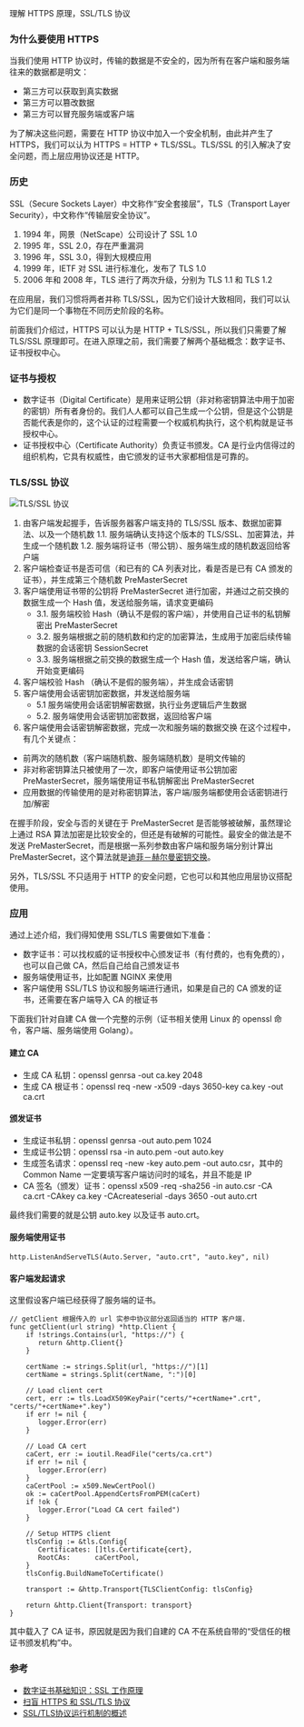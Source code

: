 理解 HTTPS 原理，SSL/TLS 协议

### 为什么要使用 HTTPS

当我们使用 HTTP 协议时，传输的数据是不安全的，因为所有在客户端和服务端往来的数据都是明文：

* 第三方可以获取到真实数据
* 第三方可以篡改数据
* 第三方可以冒充服务端或客户端

为了解决这些问题，需要在 HTTP 协议中加入一个安全机制，由此并产生了 HTTPS，我们可以认为 HTTPS = HTTP + TLS/SSL。TLS/SSL 的引入解决了安全问题，而上层应用协议还是 HTTP。

<!-- more -->

### 历史

SSL（Secure Sockets Layer）中文称作“安全套接层”，TLS（Transport Layer Security），中文称作“传输层安全协议”。

1. 1994 年，网景（NetScape）公司设计了 SSL 1.0
2. 1995 年，SSL 2.0，存在严重漏洞
3. 1996 年，SSL 3.0，得到大规模应用
4. 1999 年，IETF 对 SSL 进行标准化，发布了 TLS 1.0
5. 2006 年和 2008 年，TLS 进行了两次升级，分别为 TLS 1.1 和 TLS 1.2

在应用层，我们习惯将两者并称 TLS/SSL，因为它们设计大致相同，我们可以认为它们是同一个事物在不同历史阶段的名称。

前面我们介绍过，HTTPS 可以认为是 HTTP + TLS/SSL，所以我们只需要了解 TLS/SSL 原理即可。在进入原理之前，我们需要了解两个基础概念：数字证书、证书授权中心。

### 证书与授权

* 数字证书（Digital Certificate）是用来证明公钥（非对称密钥算法中用于加密的密钥）所有者身份的。我们人人都可以自己生成一个公钥，但是这个公钥是否能代表是你的，这个认证的过程需要一个权威机构执行，这个机构就是证书授权中心。
* 证书授权中心（Certificate Authority）负责证书颁发。CA 是行业内信得过的组织机构，它具有权威性，由它颁发的证书大家都相信是可靠的。

### TLS/SSL 协议

![TLS/SSL 协议](http://7xjwh5.com1.z0.glb.clouddn.com/FlVPZF88pWxAP0-vhY84bxIR61QF)

1. 由客户端发起握手，告诉服务器客户端支持的 TLS/SSL 版本、数据加密算法、以及一个随机数
    1.1. 服务端确认支持这个版本的 TLS/SSL、加密算法，并生成一个随机数
    1.2. 服务端将证书（带公钥）、服务端生成的随机数返回给客户端
2. 客户端检查证书是否可信（和已有的 CA 列表对比，看是否是已有 CA 颁发的证书），并生成第三个随机数 PreMasterSecret
3. 客户端使用证书带的公钥将 PreMasterSecret 进行加密，并通过之前交换的数据生成一个 Hash 值，发送给服务端，请求变更编码
    * 3.1. 服务端校验 Hash（确认不是假的客户端），并使用自己证书的私钥解密出 PreMasterSecret
    * 3.2. 服务端根据之前的随机数和约定的加密算法，生成用于加密后续传输数据的会话密钥 SessionSecret
    * 3.3. 服务端根据之前交换的数据生成一个 Hash 值，发送给客户端，确认开始变更编码
4. 客户端校验 Hash （确认不是假的服务端），并生成会话密钥
5. 客户端使用会话密钥加密数据，并发送给服务端
    * 5.1 服务端使用会话密钥解密数据，执行业务逻辑后产生数据
    * 5.2. 服务端使用会话密钥加密数据，返回给客户端
6. 客户端使用会话密钥解密数据，完成一次和服务端的数据交换
在这个过程中，有几个关键点：

* 前两次的随机数（客户端随机数、服务端随机数）是明文传输的
* 非对称密钥算法只被使用了一次，即客户端使用证书公钥加密 PreMasterSecret，服务端使用证书私钥解密出 PreMasterSecret
* 应用数据的传输使用的是对称密钥算法，客户端/服务端都使用会话密钥进行加/解密

在握手阶段，安全与否的关键在于 PreMasterSecret 是否能够被破解，虽然理论上通过 RSA 算法加密是比较安全的，但还是有破解的可能性。最安全的做法是不发送 PreMasterSecret，而是根据一系列参数由客户端和服务端分别计算出 PreMasterSecret，这个算法就是[迪菲－赫尔曼密钥交换](https://zh.wikipedia.org/wiki/%E8%BF%AA%E8%8F%B2%EF%BC%8D%E8%B5%AB%E5%B0%94%E6%9B%BC%E5%AF%86%E9%92%A5%E4%BA%A4%E6%8D%A2)。

另外，TLS/SSL 不只适用于 HTTP 的安全问题，它也可以和其他应用层协议搭配使用。

### 应用

通过上述介绍，我们得知使用 SSL/TLS 需要做如下准备：

* 数字证书：可以找权威的证书授权中心颁发证书（有付费的，也有免费的），也可以自己做 CA，然后自己给自己颁发证书
* 服务端使用证书，比如配置 NGINX 来使用
* 客户端使用 SSL/TLS 协议和服务端进行通讯，如果是自己的 CA 颁发的证书，还需要在客户端导入 CA 的根证书

下面我们针对自建 CA 做一个完整的示例（证书相关使用 Linux 的 openssl 命令，客户端、服务端使用 Golang）。

#### 建立 CA

* 生成 CA 私钥：openssl genrsa -out ca.key 2048
* 生成 CA 根证书：openssl req -new -x509 -days 3650-key ca.key -out ca.crt

#### 颁发证书

* 生成证书私钥：openssl genrsa -out auto.pem 1024
* 生成证书公钥：openssl rsa -in auto.pem -out auto.key
* 生成签名请求：openssl req -new -key auto.pem -out auto.csr，其中的 Common Name 一定要填写客户端访问时的域名，并且不能是 IP
* CA 签名（颁发）证书：openssl x509 -req -sha256 -in auto.csr -CA ca.crt -CAkey ca.key -CAcreateserial -days 3650 -out auto.crt

最终我们需要的就是公钥 auto.key 以及证书 auto.crt。

#### 服务端使用证书

```
http.ListenAndServeTLS(Auto.Server, "auto.crt", "auto.key", nil)
```

#### 客户端发起请求

这里假设客户端已经获得了服务端的证书。

```
// getClient 根据传入的 url 实参中协议部分返回适当的 HTTP 客户端.
func getClient(url string) *http.Client {
    if !strings.Contains(url, "https://") {
       return &http.Client{}
    }

    certName := strings.Split(url, "https://")[1]
    certName = strings.Split(certName, ":")[0]

    // Load client cert
    cert, err := tls.LoadX509KeyPair("certs/"+certName+".crt", "certs/"+certName+".key")
    if err != nil {
       logger.Error(err)
    }

    // Load CA cert
    caCert, err := ioutil.ReadFile("certs/ca.crt")
    if err != nil {
       logger.Error(err)
    }
    caCertPool := x509.NewCertPool()
    ok := caCertPool.AppendCertsFromPEM(caCert)
    if !ok {
       logger.Error("Load CA cert failed")
    }

    // Setup HTTPS client
    tlsConfig := &tls.Config{
       Certificates: []tls.Certificate{cert},
       RootCAs:      caCertPool,
    }
    tlsConfig.BuildNameToCertificate()

    transport := &http.Transport{TLSClientConfig: tlsConfig}

    return &http.Client{Transport: transport}
}
```

其中载入了 CA 证书，原因就是因为我们自建的 CA 不在系统自带的“受信任的根证书颁发机构”中。

### 参考

* [数字证书基础知识：SSL 工作原理](http://www.wosign.com/Basic/howsslwork.htm)
* [扫盲 HTTPS 和 SSL/TLS 协议](https://program-think.blogspot.com/2014/11/https-ssl-tls-1.html)
* [SSL/TLS协议运行机制的概述](http://www.ruanyifeng.com/blog/2014/02/ssl_tls.html)


